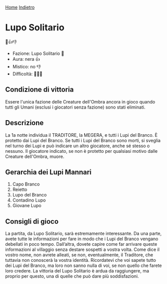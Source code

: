 [Home](/wherewolf-rules)
[Indietro](..)

# Lupo Solitario

<span class='emoji'>🔫👍👎</span>

- Fazione: Lupo Solitario <span class='emoji'>🔫</span>
- Aura: nera <span class='emoji'>👍</span>
- Mistico: no <span class='emoji'>👎</span>
- Difficoltà: <span class='emoji'>🌙🌙🌙</span>

## Condizione di vittoria

Essere l'unica fazione delle Creature dell'Ombra ancora in gioco quando tutti gli Umani (esclusi i giocatori senza fazione) sono stati eliminati.

## Descrizione

La 1a notte individua il TRADITORE, la MEGERA, e tutti i Lupi del Branco. È protetto dai Lupi del Branco. Se tutti i Lupi del Branco sono morti, si sveglia nel turno dei Lupi e può indicare un altro giocatore, anche sé stesso o nessuno. Il giocatore indicato, se non è protetto per qualsiasi motivo dalle Creature dell'Ombra, muore.

## Gerarchia dei Lupi Mannari

1. Capo Branco
2. Reietto
3. Lupo del Branco
4. Contadino Lupo
5. Giovane Lupo

## Consigli di gioco

La partita, da Lupo Solitario, sarà estremamente interessante. Da una parte, avete tutte le informazioni per fare in modo che i Lupi del Branco vengano debellati in poco tempo. Dall’altra, dovete capire come far arrivare queste informazioni al villaggio senza destare sospetti a vostra volta. Come dice il vostro nome, non avrete alleati, se non, eventualmente, il Traditore, che tuttavia non conoscerà la vostra identità. Ricordatevi che voi sapete tutto dei Lupi del Branco, ma loro non sanno nulla di voi, se non quello che farete loro credere. La vittoria del Lupo Solitario è ardua da raggiungere, ma proprio per questo, una di quelle che può dare più soddisfazioni.
